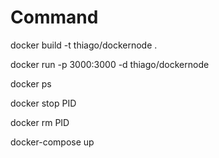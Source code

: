 
# Command
docker build -t thiago/dockernode .

docker run -p 3000:3000 -d thiago/dockernode

docker ps

docker stop PID

docker rm PID

docker-compose up
